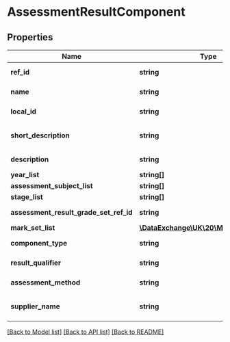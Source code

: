 # AssessmentResultComponent

## Properties
Name | Type | Description | Notes
------------ | ------------- | ------------- | -------------
**ref_id** | **string** | The ID (GUID) of this aspect or subtest. | 
**name** | **string** | The name used to identify this component or aspect. | 
**local_id** | **string** | The identifier used within the publishing application. | [optional] 
**short_description** | **string** | Shorter description used for column headers in marksheets, etc. | 
**description** | **string** | Longer text describing features of the component. | 
**year_list** | **string[]** |  | [optional] 
**assessment_subject_list** | **string[]** |  | [optional] 
**stage_list** | **string[]** |  | [optional] 
**assessment_result_grade_set_ref_id** | **string** | The gradeset associated with the component or aspect. | [optional] 
**mark_set_list** | [**\DataExchange\UK\20\Models\MarkSet[]**](MarkSet.md) |  | [optional] 
**component_type** | **string** | Defines the associated result format. | 
**result_qualifier** | **string** | Defines the format or type of result(s) awarded. | 
**assessment_method** | **string** | The method or format of the Assessment. | 
**supplier_name** | **string** | The supplier/originator/designer/owner of the aspect. | [optional] 

[[Back to Model list]](../README.md#documentation-for-models) [[Back to API list]](../README.md#documentation-for-api-endpoints) [[Back to README]](../README.md)


